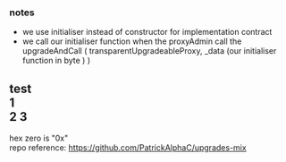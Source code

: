 ### notes
- we use initialiser instead of constructor for implementation contract
- we call our initialiser function when the proxyAdmin call the upgradeAndCall ( transparentUpgradeableProxy, _data (our initialiser function in byte ) ) 

test  
1   
2 
3
---
hex zero is "0x"  
repo reference: https://github.com/PatrickAlphaC/upgrades-mix
